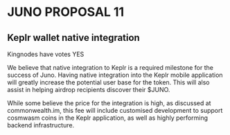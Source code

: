 # JUNO PROPOSAL 11
## Keplr wallet native integration

Kingnodes have votes YES

We believe that native integration to Keplr is a required milestone for the success of Juno. Having native integration into the Keplr mobile application will greatly increase the potential user base for the token. This will also assist in helping airdrop recipients discover their $JUNO.

While some believe the price for the integration is high, as discussed at commonwealth.im, this fee will include customised development to support cosmwasm coins in the Keplr application, as well as highly performing backend infrastructure.